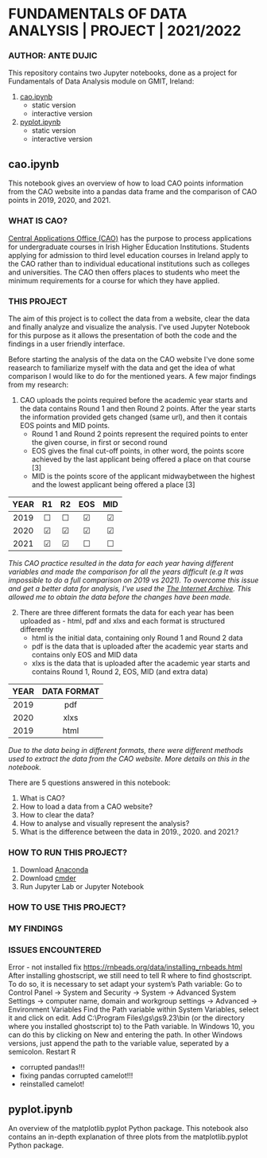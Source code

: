 # FUNDAMENTALS OF DATA ANALYSIS | PROJECT | 2021/2022
### AUTHOR: ANTE DUJIC


This repository contains two Jupyter notebooks, done as a project for Fundamentals of Data Analysis module on GMIT, Ireland:
1. [cao.ipynb](#cao)
    - static version
    - interactive version
2. [pyplot.ipynb](#pyplot)
    - static version
    - interactive version

## cao.ipynb <a id='cao'></a>

This notebook gives an overview of how to load CAO points information from the CAO website into a pandas data frame and the comparison of CAO points in 2019, 2020, and 2021. 

### WHAT IS CAO?

[Central Applications Office (CAO)](https://www.cao.ie/) has the purpose to process applications for undergraduate courses in Irish Higher Education Institutions. Students applying for admission to third level education courses in Ireland apply to the CAO rather than to individual educational institutions such as colleges and universities. The CAO then offers places to students who meet the minimum requirements for a course for which they have applied.

### THIS PROJECT

The aim of this project is to collect the data from a website, clear the data and finally analyze and visualize the analysis. I've used Jupyter Notebook for this purpose as it allows the presentation of both the code and the findings in a user friendly interface. 

Before starting the analysis of the data on the CAO website I've done some reasearch to familiarize myself with the data and get the idea of what comparison I would like to do for the mentioned years. 
A few major findings from my research:
1. CAO uploads the points required before the academic year starts and the data contains Round 1 and then Round 2 points. After the year starts the information provided gets changed (same url), and then it contais EOS points and MID points.
    - Round 1 and Round 2 points represent the required points to enter the given course, in first or second round
    - EOS gives the final cut-off points, in other word, the points score achieved by the last applicant being offered a place on that course  [3]
    - MID is the points score of the applicant midwaybetween the highest and the lowest applicant being offered a place  [3]

<center>
    
| YEAR | R1 | R2 | EOS | MID |
| :-: | :-: |:-: | :-: | :-: |
| 2019 | &#9744; | &#9744; | &#9745; | &#9745; |
| 2020 | &#9745; | &#9745;  | &#9745;  | &#9745; |
| 2021 | &#9745; | &#9745; | &#9744; | &#9744; |
    
</center>
    
*This CAO practice resulted in the data for each year having different variables and made the comparison for all the years difficult (e.g It was impossible to do a full comparison on 2019 vs 2021). To overcome this issue and get a better data for analysis, I've used the [The Internet Archive](https://web.archive.org/). This allowed me to obtain the data before the changes have been made.*
   
2. There are three different formats the data for each year has been uploaded as - html, pdf and xlxs and each format is structured differently
    - html is the initial data, containing only Round 1 and Round 2 data
    - pdf is the data that is uploaded after the academic year starts and contains only EOS and MID data
    - xlxs is the data that is uploaded after the academic year starts and contains Round 1, Round 2, EOS, MID (and extra data)

<center>
     
| YEAR | DATA FORMAT |
| :-: | :-: |
| 2019 | pdf |
| 2020 | xlxs |
| 2019 | html |

</center>

*Due to the data being in different formats, there were different methods used to extract the data from the CAO website. More details on this in the notebook.*


There are 5 questions answered in this notebook:

1. What is CAO?
2. How to load a data from a CAO website?
3. How to clear the data?
4. How to analyse and visually represent the analysis?
5. What is the difference between the data in 2019., 2020. and 2021.?

### HOW TO RUN THIS PROJECT?

1. Download [Anaconda](https://docs.anaconda.com/anaconda/install/windows/)
2. Download [cmder](https://cmder.net/)
3. Run Jupyter Lab or Jupyter Notebook

### HOW TO USE THIS PROJECT?

### MY FINDINGS

### ISSUES ENCOUNTERED

Error - not installed
fix
https://rnbeads.org/data/installing_rnbeads.html
After installing ghostscript, we still need to tell R where to find ghostscript. To do so, it is necessary to set adapt your system’s Path variable:
Go to Control Panel → System and Security → System → Advanced System Settings → computer name, domain and workgroup settings → Advanced → Environment Variables
Find the Path variable within System Variables, select it and click on edit.
Add C:\Program Files\gs\gs9.23\bin (or the directory where you installed ghostscript to) to the Path variable. In Windows 10, you can do this by clicking on New and entering the path. In other Windows versions, just append the path to the variable value, seperated by a semicolon.
Restart R

- corrupted pandas!!!
- fixing pandas corrupted camelot!!!
- reinstalled camelot!



## pyplot.ipynb <a id='pyplot'></a>

An overview of the matplotlib.pyplot Python package. This notebook also contains an in-depth explanation of three plots from the matplotlib.pyplot Python package.
